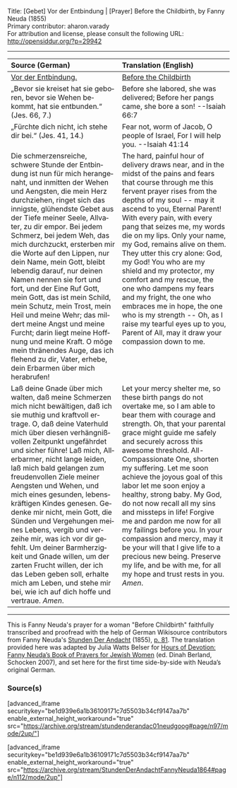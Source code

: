 <html>
<head></head>
<body>
Title: [Gebet] Vor der Entbindung | [Prayer] Before the Childbirth, by Fanny Neuda (1855)<br />
Primary contributor: aharon.varady<br />
For attribution and license, please consult the following URL: <a href="http://opensiddur.org/?p=29942">http://opensiddur.org/?p=29942</a>
<p />
<hr />

<table style="margin-left: auto;margin-right: auto;" class="draggable">
<thead><tr><th id="x" style="text-align: left;">Source (German)</th><th style="text-align: left;">Translation (English)</th></tr></thead>
<tbody>
<tr><td style="vertical-align:top;" width="50%">
<div class="german"><span lang="de">
<u>Vor der Entbindung.</u>
</span></div></td>

<td style="vertical-align:top;" width="50%">
<div class="english">
<u>Before the Childbirth</u>
</span></div></td></tr>


<tr><td style="vertical-align:top;" width="50%">
<div class="german"><span lang="de">
„Bevor sie kreiset hat sie geboren, bevor 
sie Wehen bekommt, hat sie entbunden.“ 
(Jes. 66, 7.) 
</span></div></td>

<td style="vertical-align:top;" width="50%">
<div class="english">
Before she labored, she was delivered;
Before her pangs came, she bore a son!
--Isaiah 66:7
</span></div></td></tr>


<tr><td style="vertical-align:top;" width="50%">
<div class="german"><span lang="de">
„Fürchte dich nicht, ich stehe dir bei.“ 
(Jes. 41, 14.) 
</span></div></td>

<td style="vertical-align:top;" width="50%">
<div class="english">
Fear not, worm of Jacob,
O people of Israel,
For I will help you.
--Isaiah 41:14
</span></div></td></tr>


<tr><td style="vertical-align:top;" width="50%">
<div class="german"><span lang="de">
Die schmerzensreiche, schwere Stunde der Entbindung ist nun für mich herangenaht, und inmitten der Wehen und Aengsten, die mein Herz durchziehen, ringet sich das innigste, glühendste Gebet aus der Tiefe meiner Seele, Allvater, zu dir empor. Bei jedem Schmerz, bei jedem Weh, das mich durchzuckt, ersterben mir die Worte auf den Lippen, nur dein Name, mein Gott, bleibt lebendig darauf, nur deinen Namen nennen sie fort und fort, und der Eine Ruf Gott, mein Gott, das ist mein Schild, mein Schutz, mein Trost, mein Heil und meine Wehr; das mildert meine Angst und meine Furcht; darin liegt meine Hoffnung und meine Kraft. O möge mein thränendes Auge, das ich flehend zu dir, Vater, erhebe, dein Erbarmen über mich herabrufen!
</span></div></td>

<td style="vertical-align:top;" width="50%">
<div class="english">
The hard, painful hour of delivery draws near, and in the midst of the pains and fears that course through me this fervent prayer rises from the depths of my soul -- may it ascend to you, Eternal Parent! With every pain, with every pang that seizes me, my words die on my lips. Only your name, my God, remains alive on them. They utter this cry alone: God, my God! You who are my shield and my protector, my comfort and my rescue, the one who dampens my fears and my fright, the one who embraces me in hope, the one who is my strength -- Oh, as I raise my tearful eyes up to you, Parent of All, may it draw your compassion down to me.
</span></div></td></tr>


<tr><td style="vertical-align:top;" width="50%">
<div class="german"><span lang="de">
Laß deine Gnade über mich walten, daß meine Schmerzen mich nicht bewältigen, daß ich sie muthig und kraftvoll ertrage. O, daß deine Vaterhuld mich über diesen verhängnißvollen Zeitpunkt ungefährdet und sicher führe! Laß mich, Allerbarmer, nicht lange leiden, laß mich bald gelangen zum freudenvollen Ziele meiner Aengsten und Wehen, und mich eines gesunden, lebenskräftigen Kindes genesen. Gedenke mir nicht, mein Gott, die Sünden und Vergehungen meines Lebens, vergib und verzeihe mir, was ich vor dir gefehlt. Um deiner Barmherzigkeit und Gnade willen, um der zarten Frucht willen, der ich das Leben geben soll, erhalte mich am Leben, und stehe mir bei, wie ich auf dich hoffe und vertraue. <em>Amen</em>. 
</span></div></td>

<td style="vertical-align:top;" width="50%">
<div class="english">
Let your mercy shelter me, so these birth pangs do not overtake me, so I am able to bear them with courage and strength. Oh, that your parental grace might guide me safely and securely across this awesome threshold. All-Compassionate One, shorten my suffering. Let me soon achieve the joyous goal of this labor let me soon enjoy a healthy, strong baby. My God, do not now recall all my sins and missteps in life! Forgive me and pardon me now for all my failings before you. In your compassion and mercy, may it be your will that I give life to a precious new being. Preserve my life, and be with me, for all my hope and trust rests in you. <em>Amen</em>.
</span></div>
</td></tr>
</tbody></table>

<hr />

This is Fanny Neuda's prayer for a woman "Before Childbirth" faithfully transcribed and proofread with the help of German Wikisource contributors from Fanny Neuda's <a href="http://de.wikisource.org/wiki/Stunden_der_Andacht">Stunden Der Andacht</a> (1855), <a href="http://de.wikisource.org/wiki/Seite:Neuda-Stunden_der_Andacht-1858.pdf/66">p. 81</a>. The translation provided here was adapted by Julia Watts Belser for <a href="http://www.worldcat.org/title/hours-of-devotion-fanny-neudas-book-of-prayers-for-jewish-women/oclc/76792139">Hours of Devotion: Fanny Neuda’s Book of Prayers for Jewish Women</a> (ed. Dinah Berland, Schocken 2007), and set here for the first time side-by-side with Neuda’s original German.

<h3>Source(s)</h3>

[advanced_iframe securitykey="be1d939e6a1b36109171c7d5503b34cf9147aa7b" enable_external_height_workaround="true" src="https://archive.org/stream/stundenderandac01neudgoog#page/n97/mode/2up/"]

[advanced_iframe securitykey="be1d939e6a1b36109171c7d5503b34cf9147aa7b" enable_external_height_workaround="true" src="https://archive.org/stream/StundenDerAndachtFannyNeuda1864#page/n112/mode/2up"]
</body>
</html>